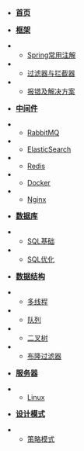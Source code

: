 <!-- docs/_sidebar.md -->

* [<span style="font-size: 15px; font-weight: bolder;">首页</span>](?id=java笔记)


* [<span style="font-size: 15px; font-weight: bolder;">框架</span>](framework/)
* * [Spring常用注解](framework/Spring常用注解.md)
* * [过滤器与拦截器](framework/过滤器与拦截器)
* * [报错及解决方案](framework/报错及解决方案)


* [<span style="font-size: 15px; font-weight: bolder;">中间件</span>](tool/)
* * [RabbitMQ](tool/RabbitMQ.md)
* * [ElasticSearch](tool/ElasticSearch.md)
* * [Redis](tool/Redis.md)
* * [Docker](tool/Docker.md)
* * [Nginx](tool/Nginx.md)

* [<span style="font-size: 15px; font-weight: bolder;">数据库</span>](sql/)
* * [SQL基础](sql/SQL基础.md)
* * [SQL优化](sql/SQL优化要点.md)


* [<span style="font-size: 15px; font-weight: bolder;">数据结构</span>](data_structure/)
* * [多线程](data_structure/多线程.md)
* * [队列](data_structure/队列.md)
* * [二叉树](data_structure/二叉树.md)
* * [布隆过滤器](data_structure/布隆过滤器.md)


* [<span style="font-size: 15px; font-weight: bolder;">服务器</span>](server/)
* * [Linux](server/Linux.md)

* [<span style="font-size: 15px; font-weight: bolder;">设计模式</span>](design_pattern/)
* * [策略模式](design_pattern/策略模式.md)

[//]: # (* * [WeChat]&#40;server/web/WeChat.html&#41;)

